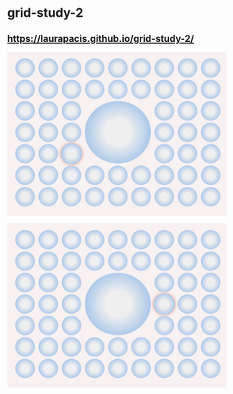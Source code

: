 # grid-study-2
## https://laurapacis.github.io/grid-study-2/

![grid-study-2.png](https://github.com/laurapacis/grid-study-2/blob/master/images/grid-study-2.png)

![grid-study-2(2).png](https://github.com/laurapacis/grid-study-2/blob/master/images/grid-study-2(2).png)
